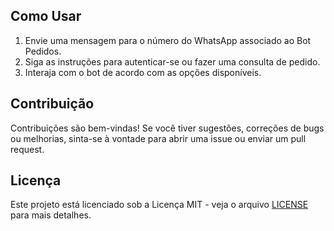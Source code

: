 ## Como Usar

1. Envie uma mensagem para o número do WhatsApp associado ao Bot Pedidos.
2. Siga as instruções para autenticar-se ou fazer uma consulta de pedido.
3. Interaja com o bot de acordo com as opções disponíveis.

## Contribuição

Contribuições são bem-vindas! Se você tiver sugestões, correções de bugs ou melhorias, sinta-se à vontade para abrir uma issue ou enviar um pull request.

## Licença

Este projeto está licenciado sob a Licença MIT - veja o arquivo [LICENSE](LICENSE) para mais detalhes.
